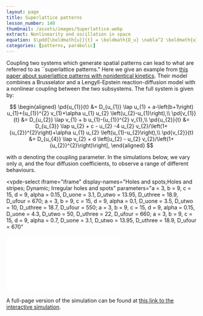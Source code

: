 ```yaml
---
layout: page
title: Superlattice patterns
lesson_number: 140
thumbnail: /assets/images/Superlattice.webp
extract: Nonlinearity and oscillation in space
equation: $\pdd{\boldmath{u}}{t} = \boldmath{D_u} \nabla^2 \boldmath{u} + \boldmath{f_u}(\boldmath{u}) + \alpha \boldmath{g}(\boldmath{u},\boldmath{v})\\\pdd{\boldmath{v}}{t} = \boldmath{D_v} \nabla^2 \boldmath{v} + \boldmath{f_v}(\boldmath{v}) + \alpha \boldmath{g}(\boldmath{v},\boldmath{u})$
categories: [patterns, parabolic]
---
```



Coupling two systems which generate spatial patterns can lead to what are referred to as ``superlattice patterns." Here we give an example from [this paper about superlattice patterns with nonidentical kinetics](https://journals.aps.org/pre/abstract/10.1103/PhysRevE.111.024210).  Their model combines a Brusselator and a Lengyll-Epstein reaction-diffusion model with a nonlinear coupling between the two subsystems. The full system is given by:

$$
\begin{aligned}
      \pd{u_{1}}{t} &= D_{u_{1}} \lap u_{1} + a-\left(b+1\right) u_{1}+{u_{1}}^{2} v_{1}+\alpha u_{1} u_{2} \left(u_{2}-u_{1}\right),\\
      \pd{v_{1}}{t} &= D_{u_{2}} \lap v_{1} + b u_{1}-{u_{1}}^{2} v_{1},\\
      \pd{u_{2}}{t} &= D_{u_{3}} \lap u_{2} + c - u_{2} -4 u_{2} v_{2}/\left(1+{u_{2}}^{2}\right)+\alpha u_{1} u_{2} \left(u_{1}-u_{2}\right),\\
      \pd{v_{2}}{t} &= D_{u_{4}} \lap v_{2} + d \left[u_{2} - u_{2} v_{2}/\left(1+{u_{2}}^{2}\right)\right],
\end{aligned}
$$

with $\alpha$ denoting the coupling parameter. In the simulations below, we vary only $\alpha$, and the four diffusion coefficients, to observe a range of different behaviours.

<vpde-select
      iframe="iframe"
      display-names="Holes and spots;Holes and stripes; Dynamic; Irregular holes and spots"
      parameters="a = 3, b = 9, c = 15, d = 9, alpha = 0.15, D_uone = 3.1, D_utwo = 13.95, D_uthree = 18.9, D_ufour = 670; a = 3, b = 9, c = 15, d = 9, alpha = 0.1, D_uone = 3.5, D_utwo = 10, D_uthree = 18.7, D_ufour = 550; a = 3, b = 9, c = 15, d = 9, alpha = 0.15, D_uone = 4.3, D_utwo = 50, D_uthree = 22, D_ufour = 660; a = 3, b = 9, c = 15, d = 9, alpha = 0.7, D_uone = 3.1, D_utwo = 13.95, D_uthree = 18.9, D_ufour = 670"
></vpde-select>
  

<iframe id="iframe" title="VisualPDE simulation" class="sim" style="margin-left:auto;margin-right:auto;" src="/sim/?preset=Superlattice" frameborder="0"></iframe>

A full-page version of the simulation can be found at [this link to the interactive simulation](/sim/?preset=Superlattice).